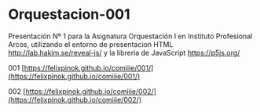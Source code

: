 # Orquestacion-001
Presentación Nº 1 para la Asignatura Orquestación I en Instituto Profesional Arcos, utilizando el entorno de presentacion HTML http://lab.hakim.se/reveal-js/ y la libreria de JavaScript https://p5js.org/

001 [https://felixpinok.github.io/comiiie/001/](https://felixpinok.github.io/comiiie/001/)

002 [https://felixpinok.github.io/comiiie/002/](https://felixpinok.github.io/comiiie/002/)